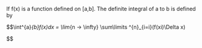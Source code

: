 If f(x) is a function defined on [a,b]. The definite integral of a to b is defined by

$$\int^{a}_{b}f(x)dx =  \lim_{n → \infty} \sum\limits ^{n}_{i=i}(f(xi)\Delta x)

$$
